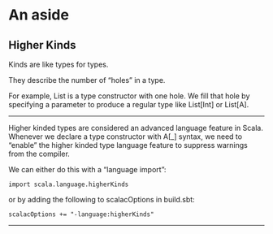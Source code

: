 # An aside

## Higher Kinds

Kinds are like types for types.

They describe the number of “holes” in a type.

For example, List is a type constructor with one hole. We fill that hole by
specifying a parameter to produce a regular type like List[Int] or List[A].

--------
Higher kinded types are considered an advanced language feature in
Scala. Whenever we declare a type constructor with A[_] syntax, we
need to “enable” the higher kinded type language feature to suppress
warnings from the compiler. 

We can either do this with a “language
import”:

```
import scala.language.higherKinds
```

or  by adding the following to scalacOptions in build.sbt:

```
scalacOptions += "-language:higherKinds"
```
------------